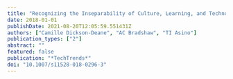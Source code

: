 ```yaml
---
title: "Recognizing the Inseparability of Culture, Learning, and Technology"
date: 2018-01-01
publishDate: 2021-08-20T12:05:59.551431Z
authors: ["Camille Dickson-Deane", "AC Bradshaw", "TI Asino"]
publication_types: ["2"]
abstract: ""
featured: false
publication: "*TechTrends*"
doi: "10.1007/s11528-018-0296-3"
---
```


